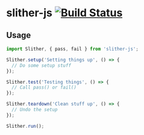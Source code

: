 # slither-js [![Build Status](https://travis-ci.org/andykingking/slither-js.svg?branch=master)](https://travis-ci.org/andykingking/slither-js)
## Usage

```javascript
import Slither, { pass, fail } from 'slither-js';

Slither.setup('Setting things up', () => {
  // Do some setup stuff
});

Slither.test('Testing things', () => {
  // Call pass() or fail()
});

Slither.teardown('Clean stuff up', () => {
  // Undo the setup
});

Slither.run();
```

